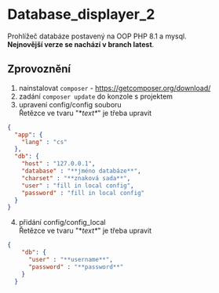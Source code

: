 # Database_displayer_2
Prohlížeč databáze postavený na OOP PHP 8.1 a mysql.  
**Nejnovější verze se nachází v branch latest**.  

## Zprovoznění
1. nainstalovat `composer` - https://getcomposer.org/download/
2. zadání `composer update` do konzole s projektem  
3. upravení config/config souboru  
Řetězce ve tvaru "\**text\**" je třeba upravit  
```json
{
  "app": {
    "lang" : "cs"
  },
  "db": {
    "host" : "127.0.0.1",
    "database" : "**jméno databáze**",
    "charset" : "**znaková sada**",
    "user" : "fill in local config",
    "password" : "fill in local config"
  }
}
```

4. přidání config/config_local  
Řetězce ve tvaru "\**text\**" je třeba upravit  
```json
{
    "db": {
      "user" : "**username**",
      "password" : "**password**"
    }
  }
```

